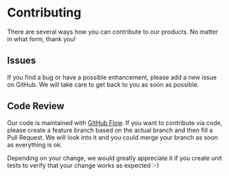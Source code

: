 
# Contributing

There are several ways how you can contribute to our products. No matter in what form, thank you!

## Issues

If you find a bug or have a possible enhancement, please add a new issue on GitHub. We will take care to get back to you as soon as possible.

## Code Review

Our code is maintained with [GitHub Flow](https://docs.github.com/en/get-started/quickstart/github-flow). If you want to contribute via code, please create a feature branch based on the actual branch and then fill a Pull Request. We will look into it and you could merge your branch as soon as everything is ok.

Depending on your change, we would greatly appreciate it if you create unit tests to verify that your change works as expected :-)